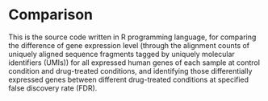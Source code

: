 # Comparison

This is the source code written in R programming language, for comparing the difference of gene expression level (through the alignment counts of uniquely aligned sequence fragments tagged by uniquely molecular identifiers (UMIs)) for all expressed human genes of each sample at control condition and drug-treated conditions, and identifying those differentially expressed genes between different drug-treated conditions at specified false discovery rate (FDR).
